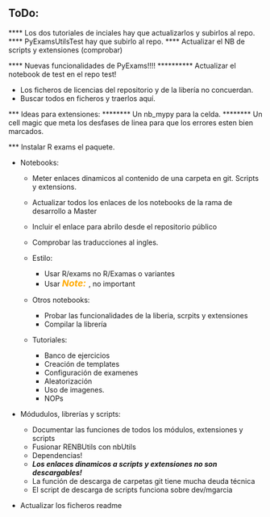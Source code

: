 ## ToDo:
**** Los dos tutoriales de inciales hay que actualizarlos y subirlos al repo.
**** PyExamsUtilsTest hay que subirlo al repo.
**** Actualizar el NB de scripts y extensiones (comprobar)

**** Nuevas funcionalidades de PyExams!!!!
********** Actualizar el notebook de test en el repo test!

* Los ficheros de licencias del repositorio y de la libería no concuerdan.
* Buscar todos en ficheros y traerlos aquí.

*** Ideas para extensiones:
******** Un nb_mypy para la celda.
******** Un cell magic que meta los desfases de linea para que los errores esten bien marcados.

*** Instalar R exams el paquete.


* Notebooks:
  * Meter enlaces dinamicos al contenido de una carpeta en git. Scripts y extensions.
  * Actualizar todos los enlaces de los notebooks de la rama de desarrollo a Master
  * Incluir el enlace para abrilo desde el repositorio público
  * Comprobar las traducciones al ingles.
  * Estilo:
    * Usar R/exams no R/Examas o variantes
    * Usar <font color=#ffaa00 size=4>***Note:*** </font>,  no important
  * Otros notebooks:
    * Probar las funcionalidades de la liberia, scrpits y extensiones
    * Compilar la librería
  
  * Tutoriales:
    * Banco de ejercicios
    * Creación de templates
    * Configuración de examenes
    * Aleatorización
    * Uso de imagenes.
    * NOPs

* Módudulos, librerías y scripts:
  * Documentar las funciones de todos los módulos, extensiones y scripts
  * Fusionar RENBUtils con nbUtils
  * Dependencias!
  * ***Los enlaces dinamicos a scripts y extensiones no son descargables!***
  * La función de descarga de carpetas git tiene mucha deuda técnica
  * El script de descarga de scripts funciona sobre dev/mgarcia

* Actualizar los ficheros readme
